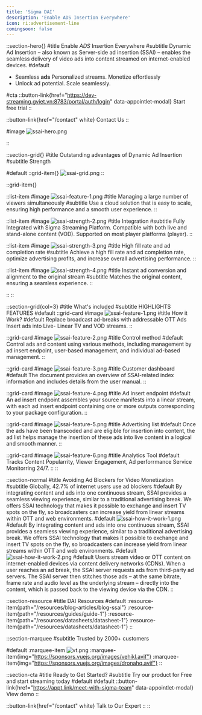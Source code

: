 ```yaml
---
title: 'Sigma DAI'
description: 'Enable ADS Insertion Everywhere'
icon: ri:advertisement-line
comingsoon: false
---
```


::section-hero{}
#title
Enable _ADS_ Insertion Everywhere
#subtitle
Dynamic Ad Insertion – also known as Server-side ad insertion (SSAI) – enables the seamless delivery of video ads into content streamed on internet-enabled devices.
#default
- Seamless **ads** Personalized streams. Monetize effortlessly
- Unlock ad potential. Scale seamlessly.

#cta
::button-link{href="https://dev-streaming.gviet.vn:8783/portal/auth/login" data-appointlet-modal}
Start free trial
::

::button-link{href="/contact" white}
Contact Us
::

#image
![ssai-hero.png](/ssai/ssai-hero.png)

::

::section-grid{}
#title
Outstanding advantages of Dynamic Ad Insertion
#subtitle
Strength

#default
::grid-item{}
![ssai-grid.png](/ssai/ssai-grid.png)
::

::grid-item{}


  ::list-item
  #image
  ![ssai-feature-1.png](/ssai/ssai-feature-1.png)
  #title
  Managing a large number of viewers simultaneously
  #subtitle
  Use a cloud solution that is easy to scale, ensuring high performance and a smooth user experience.
  ::

  ::list-item
  #image
  ![ssai-strength-2.png](/ssai/ssai-strength-2.png)
  #title
  Integration
  #subtitle
  Fully Integrated with Sigma Streaming Platform.
  Compatible with both live and stand-alone content (VOD).
  Supported on most player platforms (player).
  ::

  ::list-item
  #image
  ![ssai-strength-3.png](/ssai/ssai-strength-3.png)
  #title
  High fill rate and ad completion rate
  #subtitle
  Achieve a high fill rate and ad completion rate, optimize advertising profits, and increase overall advertising performance.
  ::

  ::list-item
  #image
  ![ssai-strength-4.png](/ssai/ssai-strength-4.png)
  #title
  Instant ad conversion and alignment to the original stream
  #subtitle
  Matches the original content, ensuring a seamless experience.
  ::

::
::

::section-grid{col=3}
#title
What's included
#subtitle
HIGHLIGHTS FEATURES
#default
  ::grid-card
  #image
  ![ssai-feature-1.png](/ssai/ssai-feature-1.png)
  #title
  How it Work?
  #default
  Replace broadcast ad-breaks with addressable OTT Ads Insert ads into Live- Linear TV and VOD streams.
  ::
  
  ::grid-card
  #image
  ![ssai-feature-2.png](/ssai/ssai-feature-2.png)
  #title
  Control method
  #default
  Control ads and content using various methods, including management by ad insert endpoint, user-based management, and individual ad-based management.
  ::
  
  ::grid-card
  #image
  ![ssai-feature-3.png](/ssai/ssai-feature-3.png)
  #title
  Customer dashboard
  #default
  The document provides an overview of SSAI-related index information and includes details from the user manual.
  ::
  
  ::grid-card
  #image
  ![ssai-feature-4.png](/ssai/ssai-feature-4.png)
  #title
  Ad insert endpoint
  #default
  An ad insert endpoint assembles your source manifests into a linear stream, with each ad insert endpoint containing one or more outputs corresponding to your package configuration.
  ::

  ::grid-card
  #image
  ![ssai-feature-5.png](/ssai/ssai-feature-5.png)
  #title
  Advertising list
  #default
  Once the ads have been transcoded and are eligible for insertion into content, the ad list helps manage the insertion of these ads into live content in a logical and smooth manner.
  ::
  
  ::grid-card
  #image
  ![ssai-feature-6.png](/ssai/ssai-feature-6.png)
  #title
  Analytics Tool
  #default
  Tracks Content Popularrity, Viewer Engagement, Ad
perforrmance Service Monitorring 24/7.
  ::
::

::section-normal
#title
Avoiding Ad Blockers for Video
Monetization
#subtitle
Globally, 42.7% of internet users use ad blockers
#default
By integrating content and ads into one continuous stream, SSAI provides a seamless viewing experience, similar to a traditional advertising break. We offers SSAI technology that makes it possible to exchange and insert TV spots on the fly, so broadcasters can increase yield from linear streams within OTT and web environments.
#default
![ssai-how-it-work-1.png](/ssai/ssai-how-it-work-1.png)
#default
By integrating content and ads into one continuous stream, SSAI provides a seamless viewing experience, similar to a traditional advertising break. We offers SSAI technology that makes it possible to exchange and insert TV spots on the fly, so broadcasters can increase yield from linear streams within OTT and web environments.
#default
![ssai-how-it-work-2.png](/ssai/ssai-how-it-work-2.png)
#default
Users stream video or OTT content on internet-enabled devices via content delivery networks (CDNs). When a user reaches an ad break, the SSAI server requests ads from third-party ad servers. The SSAI server then stitches those ads – at the same bitrate, frame rate and audio level as the underlying stream – directly into the content, which is passed back to the viewing device via the CDN.
::

::section-resource
#title
DAI Resources
#default
:resource-item{path="/resources/blog-articles/blog-ssai"}
:resource-item{path="/resources/guides/guide-1"}
:resource-item{path="/resources/datasheets/datasheet-1"}
:resource-item{path="/resources/datasheets/datasheet-1"}
::

::section-marquee
#subtitle
Trusted by 2000+ customers

#default
:marquee-item
![vt.png](/testimonial/vt.png)
:marquee-item{img="https://sponsors.vuejs.org/images/vehikl.avif"}
:marquee-item{img="https://sponsors.vuejs.org/images/dronahq.avif"}
::


::section-cta
#title
Ready to Get Started?
#subtitle
Try our product for Free and start streaming today
#default
#default
::button-link{href="https://appt.link/meet-with-sigma-team" data-appointlet-modal}
View demo
::

::button-link{href="/contact" white}
  Talk to Our Expert
::
::

